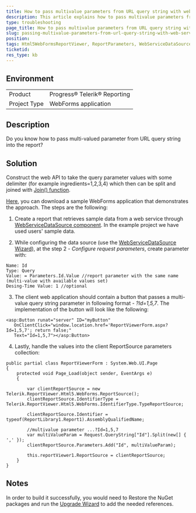 ```yaml
---
title: How to pass multivalue parameters from URL query string with web service data source
description: This article explains how to pass multivalue parameters from URL query string to the report
type: troubleshooting
page_title: How to pass multivalue parameters from URL query string with web service data source
slug: passing-multivalue-parameters-from-url-query-string-with-web-service-data-source
position: 
tags: Html5WebFormsReportViewer, ReportParameters, WebServiceDataSource
ticketid: 
res_type: kb
---
```


## Environment
<table>
	<tr>
		<td>Product</td>
		<td>Progress® Telerik® Reporting </td>
	</tr>
  <tr>
		<td>Project Type</td>
		<td>WebForms application</td>
	</tr>
</table>

## Description
Do you know how to pass multi-valued parameter from URL query string into the report? 

## Solution
Construct the web API to take the query parameter values with some delimiter (for example ingredients=1,2,3,4) which then can be split and joined with [Join() function](../expressions-text-functions).

[Here](https://www.telerik.com/docs/default-source/knowledgebasearticleattachments/reporting/getparametersfromurl.zip?sfvrsn=daccb1e8_2), you can download a sample WebForms application that demonstrates the approach. The steps are the following:

1. Create a report that retrieves sample data from a web service through [WebServiceDataSource component](../webservicedatasource-component). In the example project we have used users' sample data. 

2. While configuring the data source (use the [WebServiceDataSource Wizard](../webservicedatasource-wizard)), at the step 2 - *Configure request parameters*, create parameter with:

  ```
  Name: Id
  Type: Query
  Value: = Parameters.Id.Value //report parameter with the same name (multi-value with available values set)
  Desing-Time Value: 1 //optional
  ```
3. The client web application should contain a button that passes a multi-value query string parameter in following format - *?Id=1,5,7*. The implementation of the button will look like the following:

  ```CSharp
  <asp:Button runat="server" ID="myButton"
     OnClientClick="window.location.href='ReportViewerForm.aspx?Id=1,5,7'; return false;"
     Text="Id=1,5,7"></asp:Button>
  ```
4. Lastly, handle the values into the client ReportSource parameters collection:

  ``` CSharp
  public partial class ReportViewerForm : System.Web.UI.Page
  {
      protected void Page_Load(object sender, EventArgs e)
      {

          var clientReportSource = new Telerik.ReportViewer.Html5.WebForms.ReportSource();
          clientReportSource.IdentifierType = Telerik.ReportViewer.Html5.WebForms.IdentifierType.TypeReportSource;

          clientReportSource.Identifier = typeof(ReportLibrary1.Report1).AssemblyQualifiedName;

          //multivalue parameter ...?Id=1,5,7
          var multiValueParam = Request.QueryString["Id"].Split(new[] { ',' });
          clientReportSource.Parameters.Add("Id", multiValueParam);

          this.reportViewer1.ReportSource = clientReportSource;
      }
  }
  ```
  
## Notes 

In order to build it successfully, you would need to Restore the NuGet packages and run the [Upgrade Wizard](../ui-upgrade-wizard) to add the needed references.
